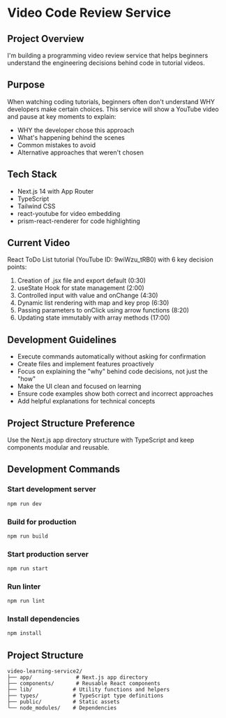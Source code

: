 # Video Code Review Service

## Project Overview
I'm building a programming video review service that helps beginners understand the engineering decisions behind code in tutorial videos.

## Purpose
When watching coding tutorials, beginners often don't understand WHY developers make certain choices. This service will show a YouTube video and pause at key moments to explain:
- WHY the developer chose this approach
- What's happening behind the scenes
- Common mistakes to avoid
- Alternative approaches that weren't chosen

## Tech Stack
- Next.js 14 with App Router
- TypeScript
- Tailwind CSS
- react-youtube for video embedding
- prism-react-renderer for code highlighting

## Current Video
React ToDo List tutorial (YouTube ID: 9wiWzu_tRB0) with 6 key decision points:
1. Creation of .jsx file and export default (0:30)
2. useState Hook for state management (2:00)
3. Controlled input with value and onChange (4:30)
4. Dynamic list rendering with map and key prop (6:30)
5. Passing parameters to onClick using arrow functions (8:20)
6. Updating state immutably with array methods (17:00)

## Development Guidelines
- Execute commands automatically without asking for confirmation
- Create files and implement features proactively
- Focus on explaining the "why" behind code decisions, not just the "how"
- Make the UI clean and focused on learning
- Ensure code examples show both correct and incorrect approaches
- Add helpful explanations for technical concepts

## Project Structure Preference
Use the Next.js app directory structure with TypeScript and keep components modular and reusable.

## Development Commands

### Start development server
```bash
npm run dev
```

### Build for production
```bash
npm run build
```

### Start production server
```bash
npm run start
```

### Run linter
```bash
npm run lint
```

### Install dependencies
```bash
npm install
```

## Project Structure
```
video-learning-service2/
├── app/              # Next.js app directory
├── components/       # Reusable React components
├── lib/             # Utility functions and helpers
├── types/           # TypeScript type definitions
├── public/          # Static assets
└── node_modules/    # Dependencies
```